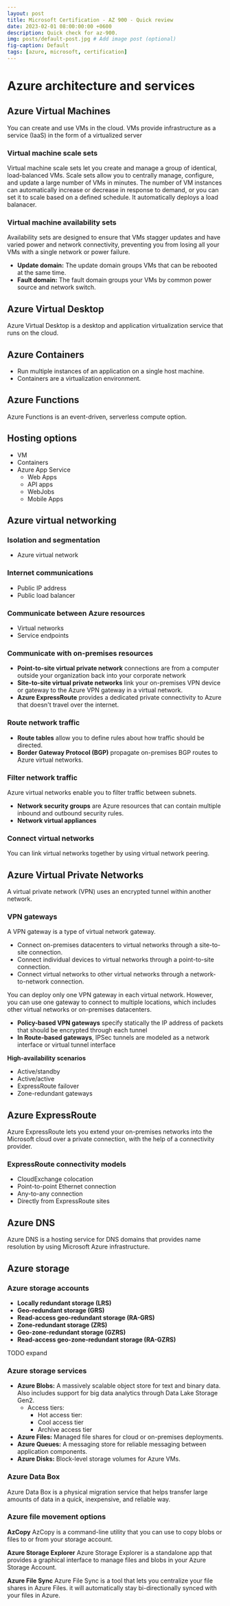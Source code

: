 ```yaml
---
layout: post
title: Microsoft Certification - AZ 900 - Quick review
date: 2023-02-01 08:00:00:00 +0600
description: Quick check for az-900.
img: posts/default-post.jpg # Add image post (optional)
fig-caption: Default
tags: [azure, microsoft, certification]
---
```

# Azure architecture and services

## Azure Virtual Machines
You can create and use VMs in the cloud. VMs provide infrastructure as a service (IaaS) in the form of a virtualized server

### Virtual machine scale sets
Virtual machine scale sets let you create and manage a group of identical, load-balanced VMs.
Scale sets allow you to centrally manage, configure, and update a large number of VMs in minutes. 
The number of VM instances can automatically increase or decrease in response to demand, or you can set it to scale based on a defined schedule.
It automatically deploys a load balanacer.

### Virtual machine availability sets
Availability sets are designed to ensure that VMs stagger updates and have varied power and network connectivity, preventing you from losing all your VMs with a single network or power failure.

 - **Update domain:** The update domain groups VMs that can be rebooted at the same time. 
 - **Fault domain:** The fault domain groups your VMs by common power source and network switch. 

## Azure Virtual Desktop
Azure Virtual Desktop is a desktop and application virtualization service that runs on the cloud.

## Azure Containers
 - Run multiple instances of an application on a single host machine.
 - Containers are a virtualization environment.
 
## Azure Functions
Azure Functions is an event-driven, serverless compute option.

## Hosting options

 - VM
 - Containers
 - Azure App Service
	- Web Apps
	- API apps
	- WebJobs
	- Mobile Apps

## Azure virtual networking

### Isolation and segmentation

 - Azure virtual network
 

### Internet communications
 
 - Public IP address
 - Public load balancer
 
### Communicate between Azure resources

 - Virtual networks
 - Service endpoints
 
### Communicate with on-premises resources

 - **Point-to-site virtual private network** connections are from a computer outside your organization back into your corporate network
 - **Site-to-site virtual private networks** link your on-premises VPN device or gateway to the Azure VPN gateway in a virtual network.
 - **Azure ExpressRoute** provides a dedicated private connectivity to Azure that doesn't travel over the internet.
 
### Route network traffic
 
 - **Route tables** allow you to define rules about how traffic should be directed.
 - **Border Gateway Protocol (BGP)** propagate on-premises BGP routes to Azure virtual networks.
 
### Filter network traffic

Azure virtual networks enable you to filter traffic between subnets.

 - **Network security groups** are Azure resources that can contain multiple inbound and outbound security rules.
 - **Network virtual appliances**

### Connect virtual networks

You can link virtual networks together by using virtual network peering.

## Azure Virtual Private Networks

A virtual private network (VPN) uses an encrypted tunnel within another network.

### VPN gateways

A VPN gateway is a type of virtual network gateway.

 - Connect on-premises datacenters to virtual networks through a site-to-site connection.
 - Connect individual devices to virtual networks through a point-to-site connection.
 - Connect virtual networks to other virtual networks through a network-to-network connection.
 
You can deploy only one VPN gateway in each virtual network. However, you can use one gateway to connect to multiple locations, which includes other virtual networks or on-premises datacenters.

 - **Policy-based VPN gateways** specify statically the IP address of packets that should be encrypted through each tunnel
 - **In Route-based gateways**, IPSec tunnels are modeled as a network interface or virtual tunnel interface

**High-availability scenarios**
 - Active/standby
 - Active/active
 - ExpressRoute failover
 - Zone-redundant gateways
 
## Azure ExpressRoute

Azure ExpressRoute lets you extend your on-premises networks into the Microsoft cloud over a private connection, with the help of a connectivity provider.


### ExpressRoute connectivity models

 - CloudExchange colocation
 - Point-to-point Ethernet connection
 - Any-to-any connection
 - Directly from ExpressRoute sites
 

## Azure DNS
Azure DNS is a hosting service for DNS domains that provides name resolution by using Microsoft Azure infrastructure.

## Azure storage

### Azure storage accounts
 - **Locally redundant storage (LRS)**
 - **Geo-redundant storage (GRS)**
 - **Read-access geo-redundant storage (RA-GRS)**
 - **Zone-redundant storage (ZRS)**
 - **Geo-zone-redundant storage (GZRS)**
 - **Read-access geo-zone-redundant storage (RA-GZRS)**
 
 TODO expand

### Azure storage services
 - **Azure Blobs:** A massively scalable object store for text and binary data. Also includes support for big data analytics through Data Lake Storage Gen2.
   - Access tiers:
     - Hot access tier:
	 - Cool access tier
	 - Archive access tier
 - **Azure Files:** Managed file shares for cloud or on-premises deployments.
 - **Azure Queues:** A messaging store for reliable messaging between application components.
 - **Azure Disks:** Block-level storage volumes for Azure VMs.
 
### Azure Data Box

Azure Data Box is a physical migration service that helps transfer large amounts of data in a quick, inexpensive, and reliable way.
 
### Azure file movement options

**AzCopy**
AzCopy is a command-line utility that you can use to copy blobs or files to or from your storage account. 

**Azure Storage Explorer**
Azure Storage Explorer is a standalone app that provides a graphical interface to manage files and blobs in your Azure Storage Account.

**Azure File Sync**
Azure File Sync is a tool that lets you centralize your file shares in Azure Files.
it will automatically stay bi-directionally synced with your files in Azure.
